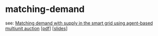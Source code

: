 matching-demand
===============

see: [Matching demand with supply in the smart grid using agent-based multiunit auction](http://ieeexplore.ieee.org/stamp/stamp.jsp?tp=&arnumber=6465595&isnumber=6465521)
[[pdf](http://infoscience.epfl.ch/record/184023/files/Matching-Demand_Wijaya.pdf)]
[[slides](http://www.trikurniawanwijaya.com/matching-demand-slides.pdf?attredirects=0)]

